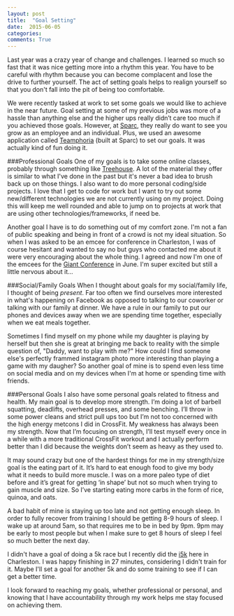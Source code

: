 ```yaml
---
layout: post
title:  "Goal Setting"
date:  2015-06-05
categories: 
comments: True
---
```


Last year was a crazy year of change and challenges. I learned so much so fast that it was nice getting more into a rhythm this year. You have to be careful with rhythm because you can become complacent and lose the drive to further yourself. The act of setting goals helps to realign yourself so that you don't fall into the pit of being too comfortable.

We were recently tasked at work to set some goals we would like to achieve in the near future. Goal setting at some of my previous jobs was more of a hassle than anything else and the higher ups really didn’t care too much if you achieved those goals. However, at [Sparc][sparc], they really do want to see you grow as an employee and an individual. Plus, we used an awesome application called [Teamphoria][teamphoria] (built at Sparc) to set our goals. It was actually kind of fun doing it.  

###Professional Goals
One of my goals is to take some online classes, probably through something like [Treehouse][treehouse]. A lot of the material they offer is similar to what I've done in the past but it's never a bad idea to brush back up on those things. I also want to do more personal coding/side projects. I love that I get to code for work but I want to try out some new/different technologies we are not currently using on my project. Doing this will keep me well rounded and able to jump on to projects at work that are using other technologies/frameworks, if need be.

Another goal I have is to do something out of my comfort zone. I'm not a fan of public speaking and being in front of a crowd is not my ideal situation. So when I was asked to be an emcee for conference in Charleston, I was of course hesitant and wanted to say no but guys who contacted me about it were very encouraging about the whole thing. I agreed and now I'm one of the emcees for the [Giant Conference][giant] in June. I'm super excited but still a little nervous about it...

###Social/Family Goals
When I thought about goals for my social/family life, I thought of being *present*. Far too often we find ourselves more interested in what's happening on Facebook as opposed to talking to our coworker or talking with our family at dinner. We have a rule in our family to put our phones and devices away when we are spending time together, especially when we eat meals together. 

Sometimes I find myself on my phone while my daughter is playing by herself but then she is great at bringing me back to reality with the simple question of, "Daddy, want to play with me?" How could I find someone else's perfectly frammed instagram photo more interesting than playing a game with my daugher? So another goal of mine is to spend even less time on social media and on my devices when I'm at home or spending time with friends.

###Personal Goals
I also have some personal goals related to fitness and health. My main goal is to develop more strength. I’m doing a lot of barbell squatting, deadlifts, overhead presses, and some benching. I’ll throw in some power cleans and strict pull ups too but I’m not too concerned with the high energy metcons I did in CrossFit. My weakness has always been my strength. Now that I’m focusing on strength, I’ll test myself every once in a while with a more traditional CrossFit workout and I actually perform better than I did because the weights don’t seem as heavy as they used to.

It may sound crazy but one of the hardest things for me in my strength/size goal is the eating part of it. It’s hard to eat enough food to give my body what it needs to build more muscle. I was on a more paleo type of diet before and it’s great for getting ‘in shape’ but not so much when trying to gain muscle and size. So I’ve starting eating more carbs in the form of rice, quinoa, and oats.

A bad habit of mine is staying up too late and not getting enough sleep. In order to fully recover from training I should be getting 8-9 hours of sleep. I wake up at around 5am, so that requires me to be in bed by 9pm. 9pm may be early to most people but when I make sure to get 8 hours of sleep I feel so much better the next day. 

I didn't have a goal of doing a 5k race but I recently did the [i5k][race] here in Charleston. I was happy finishing in 27 minutes, considering I didn't train for it. Maybe I'll set a goal for another 5k and do some training to see if I can get a better time.

I look forward to reaching my goals, whether professional or personal, and knowing that I have accountability through my work helps me stay focused on achieving them.


[sparc]: http://www.sparcedge.com/
[teamphoria]: http://www.teamphoria.com/
[treehouse]: https://teamtreehouse.com/
[angular]: https://angularjs.org/
[giant]: http://conf.giantux.com/
[race]: http://www.ifivek.com/